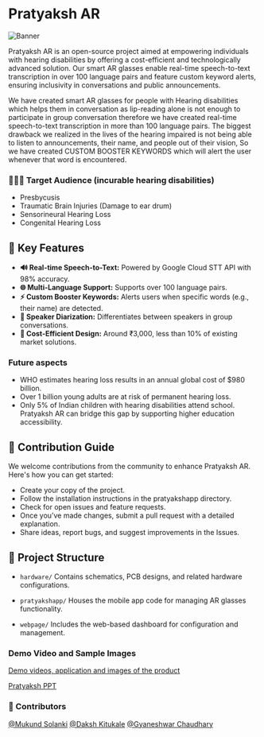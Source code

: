 # Pratyaksh AR

![Banner](https://github.com/mukundsolanki/HackCBS-Pratyaksh-AR/assets/114515612/a1491e25-3c20-4d37-b311-fbdd9ce73724)

Pratyaksh AR is an open-source project aimed at empowering individuals with hearing disabilities by offering a cost-efficient and technologically advanced solution. Our smart AR glasses enable real-time speech-to-text transcription in over 100 language pairs and feature custom keyword alerts, ensuring inclusivity in conversations and public announcements.

We have created smart AR glasses for people with Hearing disabilities which helps them in conversation as lip-reading alone is not enough to participate in group conversation therefore we have created real-time speech-to-text transcription in more than 100 language pairs. The biggest drawback we realized in the lives of the hearing impaired is not being able to listen to announcements, their name, and people out of their vision, So we have created CUSTOM BOOSTER KEYWORDS which will alert the user whenever that word is encountered.

### 🧑‍🤝‍🧑 Target Audience (incurable hearing disabilities)
- Presbycusis
- Traumatic Brain Injuries (Damage to ear drum)
- Sensorineural Hearing Loss
- Congenital Hearing Loss

## 🌟 Key Features  

- **🔊 Real-time Speech-to-Text:** Powered by Google Cloud STT API with 98% accuracy.  
- **🌐 Multi-Language Support:** Supports over 100 language pairs.  
- **⚡ Custom Booster Keywords:** Alerts users when specific words (e.g., their name) are detected.  
- **👥 Speaker Diarization:** Differentiates between speakers in group conversations.  
- **💸 Cost-Efficient Design:** Around ₹3,000, less than 10% of existing market solutions.  


### Future aspects
- WHO estimates hearing loss results in an annual global cost of $980 billion.
- Over 1 billion young adults are at risk of permanent hearing loss.
- Only 5% of Indian children with hearing disabilities attend school. Pratyaksh AR can bridge this gap by supporting higher education accessibility.

## 🎯 Contribution Guide

We welcome contributions from the community to enhance Pratyaksh AR. Here's how you can get started:

- Create your copy of the project.
- Follow the installation instructions in the pratyakshapp directory.
- Check for open issues and feature requests.
- Once you’ve made changes, submit a pull request with a detailed explanation.
- Share ideas, report bugs, and suggest improvements in the Issues.

## 📁 Project Structure

- `hardware/`
  Contains schematics, PCB designs, and related hardware configurations.

- `pratyakshapp/`
  Houses the mobile app code for managing AR glasses functionality.

- `webpage/`
  Includes the web-based dashboard for configuration and management.

### Demo Video and Sample Images

[Demo videos, application and images of the product](https://drive.google.com/drive/folders/1EDrFVWcLNQr0qLjN7hPhHLcphSdqMFdY?usp=drive_link)

[Pratyaksh PPT](https://www.canva.com/design/DAFzNq912yc/LQ_OfxHv10MYXo2DzQd67w/edit?utm_content=DAFzNq912yc&utm_campaign=designshare&utm_medium=link2&utm_source=sharebutton)

### 🗿 Contributors

[@Mukund Solanki](https://github.com/mukundsolanki)
[@Daksh Kitukale](https://github.com/K-Daksh)
[@Gyaneshwar Chaudhary](https://github.com/gyaneshwarchoudhary)
